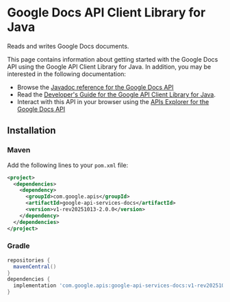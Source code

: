 # Google Docs API Client Library for Java

Reads and writes Google Docs documents.

This page contains information about getting started with the Google Docs API
using the Google API Client Library for Java. In addition, you may be interested
in the following documentation:

* Browse the [Javadoc reference for the Google Docs API][javadoc]
* Read the [Developer's Guide for the Google API Client Library for Java][google-api-client].
* Interact with this API in your browser using the [APIs Explorer for the Google Docs API][api-explorer]

## Installation

### Maven

Add the following lines to your `pom.xml` file:

```xml
<project>
  <dependencies>
    <dependency>
      <groupId>com.google.apis</groupId>
      <artifactId>google-api-services-docs</artifactId>
      <version>v1-rev20251013-2.0.0</version>
    </dependency>
  </dependencies>
</project>
```

### Gradle

```gradle
repositories {
  mavenCentral()
}
dependencies {
  implementation 'com.google.apis:google-api-services-docs:v1-rev20251013-2.0.0'
}
```

[javadoc]: https://googleapis.dev/java/google-api-services-docs/latest/index.html
[google-api-client]: https://github.com/googleapis/google-api-java-client/
[api-explorer]: https://developers.google.com/apis-explorer/#p/docs/v1/
